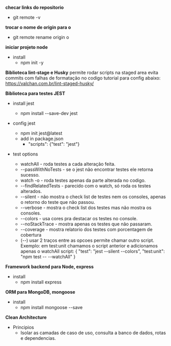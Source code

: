 **checar links do repositorio**
- git remote -v

**trocar o nome de origin para o**
- git remote rename origin o

**iniciar projeto node**
- install
  - npm init -y

**Biblioteca lint-stage e Husky**
permite rodar scripts na staged area
evita commits com falhas de formatação no codigo
tutorial para config abaixo:
https://valchan.com.br/lint-staged-husky/

**Biblioteca para testes JEST**
- install jest 
  - npm install --save-dev jest
- config jest
  - npm init jest@latest
  - add in package.json 
    - "scripts": {"test": "jest"}

- test options
  - watchAll - roda testes a cada alteração feita.
  - --passWithNoTests - se o jest não encontrar testes ele retorna sucesso.
  - watch -o - roda testes apenas da parte alterada no codigo.
  - --findRelatedTests - parecido com o watch, só roda os testes alterados.
  - --silent - não mostra o check list de testes nem os consoles, apenas o retorno do teste que não passou.
  - --verbose - mostra o check list dos testes mas não mostra os consoles.
  - --colors - usa cores pra destacar os testes no console.
  - --noStackTrace - mostra apenas os testes que não passaram.
  - --coverage - mostra relatorio dos testes com porcentagem de cobertura
  - (--) usar 2 traços entre as opcoes permite chamar outro script. 
          Exemplo: em test:unit chamamos o script anterior e adicionamos apenas o watchAll
          script: {
            "test": "jest --silent --colors",
            "test:unit": "npm test -- --watchAll"
          }  

**Framework backend  para Node, express**
- install
  - npm install express

**ORM para MongoDB, mongoose**
- install
  - npm install mongoose --save


**Clean Architecture**
- Principios
  - Isolar as camadas de caso de uso, consulta a banco de dados, rotas e dependencias.  